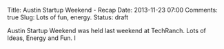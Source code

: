 Title: Austin Startup Weekend - Recap
Date: 2013-11-23 07:00
Comments: true
Slug: Lots of fun, energy.
Status: draft

<!-- PELICAN_BEGIN_SUMMARY -->
Austin Startup Weekend was held last weekend at TechRanch.  Lots of Ideas, Energy and Fun.  I 
<!-- PELICAN_END_SUMMARY -->

